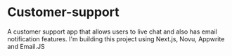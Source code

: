 # Customer-support
A customer support app that allows users to live chat and also has email notification features. I'm building this project using Next.js, Novu, Appwrite and Email.JS

